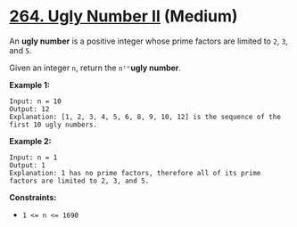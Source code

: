 # [264. Ugly Number II][link] (Medium)

[link]: https://leetcode.com/problems/ugly-number-ii/

An **ugly number** is a positive integer whose prime factors are limited to `2`, `3`, and `5`.

Given an integer `n`, return the `nᵗʰ`**ugly number**.

**Example 1:**

```
Input: n = 10
Output: 12
Explanation: [1, 2, 3, 4, 5, 6, 8, 9, 10, 12] is the sequence of the first 10 ugly numbers.
```

**Example 2:**

```
Input: n = 1
Output: 1
Explanation: 1 has no prime factors, therefore all of its prime factors are limited to 2, 3, and 5.
```

**Constraints:**

- `1 <= n <= 1690`
